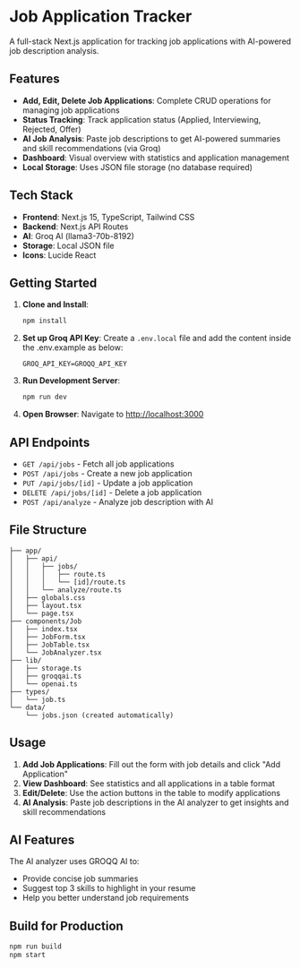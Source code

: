 # Job Application Tracker

A full-stack Next.js application for tracking job applications with AI-powered job description analysis.

## Features

- **Add, Edit, Delete Job Applications**: Complete CRUD operations for managing job applications
- **Status Tracking**: Track application status (Applied, Interviewing, Rejected, Offer)
- **AI Job Analysis**: Paste job descriptions to get AI-powered summaries and skill recommendations (via Groq)
- **Dashboard**: Visual overview with statistics and application management
- **Local Storage**: Uses JSON file storage (no database required)

## Tech Stack

- **Frontend**: Next.js 15, TypeScript, Tailwind CSS
- **Backend**: Next.js API Routes
- **AI**: Groq AI (llama3-70b-8192)
- **Storage**: Local JSON file
- **Icons**: Lucide React

## Getting Started

1. **Clone and Install**:

   ```bash
   npm install
   ```

2. **Set up Groq API Key**:
   Create a `.env.local` file and add the content inside the .env.example as below:

   ```
   GROQ_API_KEY=GROQQ_API_KEY
   ```

3. **Run Development Server**:

   ```bash
   npm run dev
   ```

4. **Open Browser**:
   Navigate to [http://localhost:3000](http://localhost:3000)

## API Endpoints

- `GET /api/jobs` - Fetch all job applications
- `POST /api/jobs` - Create a new job application
- `PUT /api/jobs/[id]` - Update a job application
- `DELETE /api/jobs/[id]` - Delete a job application
- `POST /api/analyze` - Analyze job description with AI

## File Structure

```
├── app/
│   ├── api/
│   │   ├── jobs/
│   │   │   ├── route.ts
│   │   │   └── [id]/route.ts
│   │   └── analyze/route.ts
│   ├── globals.css
│   ├── layout.tsx
│   └── page.tsx
├── components/Job
│   ├── index.tsx
│   ├── JobForm.tsx
│   ├── JobTable.tsx
│   └── JobAnalyzer.tsx
├── lib/
│   ├── storage.ts
│   ├── groqqai.ts
│   └── openai.ts
├── types/
│   └── job.ts
└── data/
    └── jobs.json (created automatically)
```

## Usage

1. **Add Job Applications**: Fill out the form with job details and click "Add Application"
2. **View Dashboard**: See statistics and all applications in a table format
3. **Edit/Delete**: Use the action buttons in the table to modify applications
4. **AI Analysis**: Paste job descriptions in the AI analyzer to get insights and skill recommendations

## AI Features

The AI analyzer uses GROQQ AI to:

- Provide concise job summaries
- Suggest top 3 skills to highlight in your resume
- Help you better understand job requirements

## Build for Production

```bash
npm run build
npm start
```
